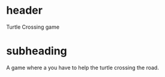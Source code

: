 # header
Turtle Crossing game

# subheading
A game where a you have to help the turtle crossing the road.
